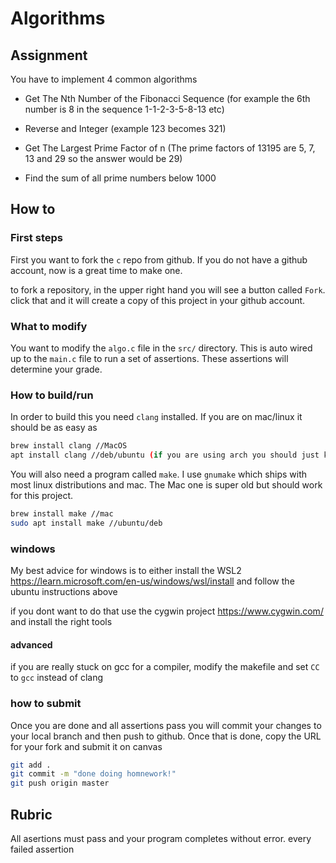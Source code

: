 # Algorithms
## Assignment
You have to implement 4 common algorithms
- Get The Nth Number of the Fibonacci Sequence (for example the 6th number is 8 in the sequence 1-1-2-3-5-8-13 etc)

- Reverse and Integer (example 123 becomes 321)

- Get The Largest Prime Factor of n (The prime factors of 13195 are 5, 7, 13 and 29 so the answer would be 29)

- Find the sum of all prime numbers below 1000

## How to
### First steps
First you want to fork the `c` repo from github. If you do not have a github account, now is a great time to make one.

to fork a repository, in the upper right hand you will see a button called `Fork`. click that and it will create a copy of this project in your github account. 
### What to modify
You want to modify the `algo.c` file in the `src/` directory. This is auto wired up to the `main.c` file to run a set of assertions. These assertions will determine your grade. 


### How to build/run
In order to build this you need `clang` installed. If you are on mac/linux it should be as easy as 

``` sh
brew install clang //MacOS
apt install clang //deb/ubuntu (if you are using arch you should just know how to get the right package)
```

You will also need a program called `make`. I use `gnumake` which ships with most linux distributions and mac. The Mac one is super old but should work for this project.


``` sh
brew install make //mac
sudo apt install make //ubuntu/deb
```

### windows
My best advice for windows is to either install the WSL2 https://learn.microsoft.com/en-us/windows/wsl/install and follow the ubuntu instructions above

if you dont want to do that use the cygwin project https://www.cygwin.com/ and install the right tools


#### advanced
if you are really stuck on gcc for a compiler, modify the makefile and set `CC` to `gcc` instead of clang
### how to submit
Once you are done and all assertions pass you will commit your changes to your local branch and then push to github. Once that is done, copy the URL for your fork and submit it on canvas


``` sh
git add .
git commit -m "done doing homnework!"
git push origin master
```

## Rubric
All asertions must pass and your program completes without error. every failed assertion 
